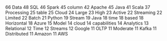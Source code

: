 66 Data
  48 SQL
  46 Spark
  45 column
  42 Apache
  45 Java
  41 Scala
  37 Processing
  25 table
  25 Cloud
  24 Large
  23 High
  23 Active
  22 Streaming
  22 Limited
  22 Batch
  21 Python
  19 Stream
  19 Java
  18 time
  18 based
  18 Horizontal
  18 Azure
  15 Model
  14 cloud
  14 capabilities
  14 Analytics
  13 Relational
  12 Time
  12 Streams
  12 Google
  11 OLTP
  11 Moderate
  11 Kafka
  11 Distributed
  11 Amazon
  11 AWS
